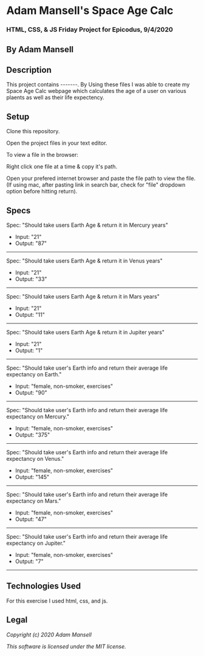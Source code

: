 # Adam Mansell's Space Age Calc

### HTML, CSS, & JS Friday Project for Epicodus, 9/4/2020

## **By Adam Mansell**

## Description
This project contains -------. By Using these files I was able to create my Space Age Calc webpage which calculates the age of a user on various plaents as well as their life expectency.

## Setup
Clone this repository.

Open the project files in your text editor.

To view a file in the browser:

Right click one file at a time & copy it's path.

Open your prefered internet browser and paste the file path to view the file.
(If using mac, after pasting link in search bar, check for "file" dropdown option before hitting return).

## Specs
Spec: "Should take users Earth Age & return it in Mercury years"
- Input: "21"
- Output: "87"<br>
________________________________

Spec: "Should take users Earth Age & return it in Venus years"
- Input: "21"
- Output: "33"<br>
________________________________

Spec: "Should take users Earth Age & return it in Mars years"
- Input: "21"
- Output: "11"<br>
________________________________

Spec: "Should take users Earth Age & return it in Jupiter years"
- Input: "21"
- Output: "1"<br>
________________________________

Spec: "Should take user's Earth info and return their average life expectancy on Earth."
- Input: "female, non-smoker, exercises"
- Output: "90"<br>
________________________________

Spec: "Should take user's Earth info and return their average life expectancy on Mercury."
- Input: "female, non-smoker, exercises"
- Output: "375"<br>
________________________________

Spec: "Should take user's Earth info and return their average life expectancy on Venus."
- Input: "female, non-smoker, exercises"
- Output: "145"<br>
________________________________

Spec: "Should take user's Earth info and return their average life expectancy on Mars."
- Input: "female, non-smoker, exercises"
- Output: "47"<br>
________________________________

Spec: "Should take user's Earth info and return their average life expectancy on Jupiter."
- Input: "female, non-smoker, exercises"
- Output: "7"<br>
________________________________

## Technologies Used
For this exercise I used html, css, and js.

## Legal
_Copyright (c) 2020 Adam Mansell_


_This software is licensed under the MIT license._